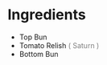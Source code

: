  # Ingredients
<!--
    See `workflow.md` to see how to edit this file safely.
    -->

 - Top Bun
 - Tomato Relish 
  <span style="color:gray"> ( Saturn ) </span>
 - Bottom Bun
